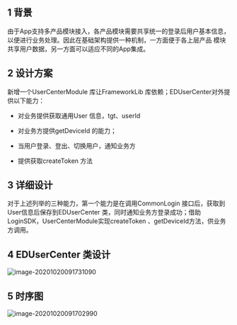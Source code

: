 ## 1 背景

由于App支持多产品模块接入，各产品模块需要共享统一的登录后用户基本信息，以便进行业务处理。因此在基础架构提供一种机制，一方面便于各上层产品 模块共享用户数据，另一方面可以适应不同的App集成。

## 2  设计方案

新增一个UserCenterModule 库让FrameworkLib 库依赖；EDUserCenter对外提供以下能力：

- 对业务提供获取通用User 信息，tgt、userId

- 对业务方提供getDeviceId 的能力；

- 当用户登录、登出、切换用户，通知业务方

- 提供获取createToken 方法

  

## 3  详细设计

对于上述列举的三种能力，第一个能力是在调用CommonLogin 接口后，获取到User信息后保存到EDUserCenter 类，同时通知业务方登录成功；借助LoginSDK，UserCenterModule实现createToken 、getDeviceId方法，供业务方调用。

## 4 EDUserCenter 类设计

![image-20201020091731090](https://tva1.sinaimg.cn/large/007S8ZIlgy1gjvj9185h0j30se0jv40f.jpg)



## 5 时序图

![image-20201020091702990](https://tva1.sinaimg.cn/large/007S8ZIlgy1gjvj8lmrrhj30o60imta6.jpg)

